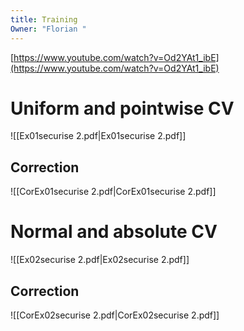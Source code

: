 ```yaml
---
title: Training
Owner: "Florian "
---
```

[https://www.youtube.com/watch?v=Od2YAt1_ibE](https://www.youtube.com/watch?v=Od2YAt1_ibE)
# Uniform and pointwise CV
![[Ex01securise 2.pdf|Ex01securise 2.pdf]]
## Correction
![[CorEx01securise 2.pdf|CorEx01securise 2.pdf]]
# Normal and absolute CV
![[Ex02securise 2.pdf|Ex02securise 2.pdf]]
## Correction
![[CorEx02securise 2.pdf|CorEx02securise 2.pdf]]